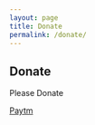 ```yaml
---
layout: page
title: Donate
permalink: /donate/
---
```


## Donate
Please Donate

[Paytm](www.pay.com)